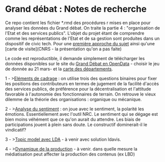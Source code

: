 ﻿# Grand débat : Notes de recherche

Ce repo contient les fichier *.rmd des procédures r mises en place pour analyser les données du Grand débat. On traite la partie 4 : "organisation de l'Etat et des services publics". L'objet du projet étant de comprendre comme les représentations de l'Etat et de sa gestion sont produites dans un dispositif de civic tech. Pour une [première approche du sujet](https://docs.google.com/presentation/d/183XBYjmdz5Jl4aeijg278eBBJWiSdLZox1Vnvt7zMZw/edit?usp=sharing) ainsi qu'une [carte de visite](CNRS - la présentation qu'on a pas faite)

Le code est reproductible, il demande simplement de télécharger les données disponibles sur le site du [Grand Débat en OpenData](https://granddebat.fr/pages/donnees-ouvertes) -  choisir le jeu de donnée au 21 mars- et la [carte des départements](http://osm13.openstreetmap.fr/~cquest/openfla/export/departements-20180101-shp.zip).

1 - >[Eléments de cadrage](https://benaventc.github.io/Granddebat/GD01_Intro_cadrage.html) : on utilise trois des questions binaires pour fixer les positions des contributeurs en termes de jugement de la facilité d'accès des services publics, de préférence pour la décentralisation et l'attitude favorable à l'autonomie des fonctionnaires de terrain. On retrouve le vieux dilemme de la théorie des organisations : organique ou mécanique. 

2 - >[Analyse du sentiment](https://benaventc.github.io/Granddebat/GD02sentiment02copie.html) : on joue avec le sentiment, la polarité les émotions. Essentiellement avec l'outil NRC. Le sentiment qui se dégage est bien moins véhément que ce qu'on aurait du attendre. Les biais de participations jouent à plein sans doute. Le constructif dominerait-il le vindicatif?

3 - >[Topic model avec LDA]() - à venir avec solution ldavis.

4 - >[Dynamique de la production]() - à venir. dans quelle mesure la médiatisation peut affecter la production des contenus (ex LBD)